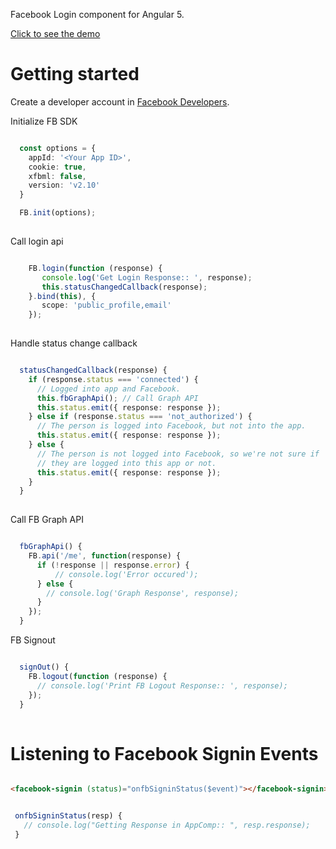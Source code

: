 Facebook Login component for Angular 5.

[Click to see the demo](https://angular-facebook.stackblitz.io/signin)

# Getting started

Create a developer account in [Facebook Developers](https://developers.facebook.com).

Initialize FB SDK

```typescript

  const options = {
    appId: '<Your App ID>',
    cookie: true,
    xfbml: false,
    version: 'v2.10'
  }

  FB.init(options);
      
```
Call login api

```typescript

    FB.login(function (response) {
       console.log('Get Login Response:: ', response);
       this.statusChangedCallback(response);
    }.bind(this), {
       scope: 'public_profile,email'
    });
      
```

Handle status change callback

```typescript

  statusChangedCallback(response) {
    if (response.status === 'connected') {
      // Logged into app and Facebook.
      this.fbGraphApi(); // Call Graph API
      this.status.emit({ response: response });
    } else if (response.status === 'not_authorized') {
      // The person is logged into Facebook, but not into the app.
      this.status.emit({ response: response });
    } else {
      // The person is not logged into Facebook, so we're not sure if
      // they are logged into this app or not.
      this.status.emit({ response: response });
    }
  }
  
```

Call FB Graph API

```typescript

  fbGraphApi() {
    FB.api('/me', function(response) {
      if (!response || response.error) {
          // console.log('Error occured');
      } else {
        // console.log('Graph Response', response);
      }
    });
  }  
```
FB Signout

```typescript

  signOut() {
    FB.logout(function (response) {
      // console.log('Print FB Logout Response:: ', response);
    });
  }
  
```

  
# Listening to Facebook Signin Events

```html

<facebook-signin (status)="onfbSigninStatus($event)"></facebook-signin>


```

```typescript

 onfbSigninStatus(resp) {
   // console.log("Getting Response in AppComp:: ", resp.response);
 }
  
```

